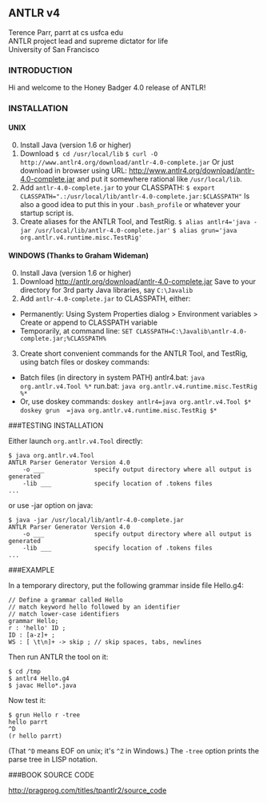 ## ANTLR v4

Terence Parr, parrt at cs usfca edu<br>
ANTLR project lead and supreme dictator for life<br>
University of San Francisco<br>

### INTRODUCTION

Hi and welcome to the Honey Badger 4.0 release of ANTLR!

### INSTALLATION

#### UNIX

0. Install Java (version 1.6 or higher)
1. Download
   `$ cd /usr/local/lib`
   `$ curl -O http://www.antlr4.org/download/antlr-4.0-complete.jar`
   Or just download in browser using URL: http://www.antlr4.org/download/antlr-4.0-complete.jar
   and put it somewhere rational like `/usr/local/lib`.
2. Add `antlr-4.0-complete.jar` to your CLASSPATH:
   `$ export CLASSPATH=".:/usr/local/lib/antlr-4.0-complete.jar:$CLASSPATH"`
   Is also a good idea to put this in your `.bash_profile` or whatever your
   startup script is.
3. Create aliases for the ANTLR Tool, and TestRig.
   `$ alias antlr4='java -jar /usr/local/lib/antlr-4.0-complete.jar'`
   `$ alias grun='java org.antlr.v4.runtime.misc.TestRig'`

#### WINDOWS (Thanks to Graham Wideman)

0. Install Java (version 1.6 or higher)
1. Download http://antlr.org/download/antlr-4.0-complete.jar
   Save to your directory for 3rd party Java libraries, say `C:\Javalib`
2. Add `antlr-4.0-complete.jar` to CLASSPATH, either:
 * Permanently: Using System Properties dialog > Environment variables >
   Create or append to CLASSPATH variable
 * Temporarily, at command line:
   `SET CLASSPATH=C:\Javalib\antlr-4.0-complete.jar;%CLASSPATH%`
3. Create short convenient commands for the ANTLR Tool, and TestRig,
   using batch files or doskey commands:
 * Batch files (in directory in system PATH)
   antlr4.bat: `java org.antlr.v4.Tool %*`
   run.bat: `java org.antlr.v4.runtime.misc.TestRig %*`
 * Or, use doskey commands:
   `doskey antlr4=java org.antlr.v4.Tool $*`
   `doskey grun  =java org.antlr.v4.runtime.misc.TestRig $*`

###TESTING INSTALLATION

Either launch `org.antlr.v4.Tool` directly:

```
$ java org.antlr.v4.Tool
ANTLR Parser Generator Version 4.0
    -o ___              specify output directory where all output is generated
    -lib ___            specify location of .tokens files
...
```

or use -jar option on java:

```
$ java -jar /usr/local/lib/antlr-4.0-complete.jar
ANTLR Parser Generator Version 4.0
    -o ___              specify output directory where all output is generated
    -lib ___            specify location of .tokens files
...
```

###EXAMPLE

In a temporary directory, put the following grammar inside file Hello.g4:

```
// Define a grammar called Hello
// match keyword hello followed by an identifier
// match lower-case identifiers
grammar Hello;
r : 'hello' ID ;
ID : [a-z]+ ;
WS : [ \t\n]+ -> skip ; // skip spaces, tabs, newlines
```

Then run ANTLR the tool on it:

```
$ cd /tmp
$ antlr4 Hello.g4
$ javac Hello*.java
```

Now test it:

```
$ grun Hello r -tree
hello parrt
^D
(r hello parrt)
```

(That `^D` means EOF on unix; it's `^Z` in Windows.) The `-tree` option prints
the parse tree in LISP notation.

###BOOK SOURCE CODE

http://pragprog.com/titles/tpantlr2/source_code
